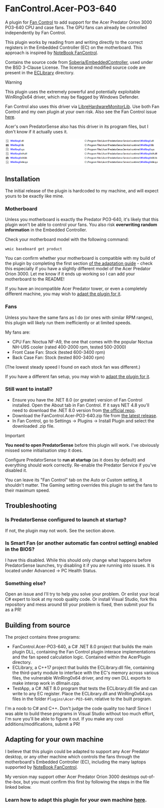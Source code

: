 # FanControl.Acer-PO3-640
A plugin for [Fan Control](https://github.com/Rem0o/FanControl.Releases) to add support for the Acer Predator Orion 3000 PO3-640 CPU and case fans. The GPU fans can already be controlled independently by Fan Control.

This plugin works by reading from and writing directly to the correct registers in the Embedded Controller (EC) on the motherboard. This approach is inspired by [NoteBook FanControl](https://github.com/hirschmann/nbfc).

Contains the source code from [Soberia/EmbeddedController](https://github.com/Soberia/EmbeddedController), used under the BSD 3-Clause License. The license and modified source code are present in the [ECLibrary](ECLibrary/) directory.

> [!WARNING]
> This plugin uses the extremely powerful and potentially exploitable WinRing0x64 driver, which may be flagged by Windows Defender. 
>
> Fan Control also uses this driver via [LibreHardwareMonitorLib](https://github.com/LibreHardwareMonitor/LibreHardwareMonitor). Use both Fan Control and my own plugin at your own risk. Also see the Fan Control issue [here](https://github.com/Rem0o/FanControl.Releases/issues/3016). 
> 
> Acer's own PredatorSense also has this driver in its program files, but I don't know if it actually uses it. 
> 
> ![A screenshot showing many files named WinRing0 and WinRing0x64, all located within Acer PredatorSense's program files.](winring0.png)


## Installation

The initial release of the plugin is hardcoded to my machine, and will expect yours to be exactly like mine.

### Motherboard
Unless you motherboard is exactly the Predator PO3-640, it's likely that this plugin won't be able to control your fans. You also risk **overwriting random information** in the Embedded Controller. 

Check your motherboard model with the following command:
```
wmic baseboard get product
```
You can confirm whether your motherboard is compatible with my build of the plugin by completing the first section [of the adaptation guide](/OTHERSYSTEMS.md#1-finding-the-ec-registers) - check this especially if you have a slightly different model of the Acer Predator Orion 3000. Let me know if it ends up working so I can add your motherboard to the README!

If you have an incompatible Acer Predator tower, or even a completely different machine, you may wish to [adapt the plugin for it](/OTHERSYSTEMS.md).

### Fans
Unless you have the same fans as I do (or ones with similar RPM ranges), this plugin will likely run them inefficiently or at limited speeds. 

My fans are:
- CPU Fan: Noctua NF-A9, the one that comes with the popular Noctua NH-U9S cooler (rated 400-2000 rpm, tested 500-2000)
- Front Case Fan: Stock (tested 600-3400 rpm)
- Back Case Fan: Stock (tested 800-3400 rpm)

(The lowest steady speed I found on each stock fan was different.)

If you have a different fan setup, you may wish to [adapt the plugin for it](/OTHERSYSTEMS.md).

### Still want to install?
- Ensure you have the .NET 8.0 (or greater) version of Fan Control installed. 
Open the About tab in Fan Control. If it says NET 4.8 you'll need to download the .NET 8.0 version from [the official repo](https://github.com/Rem0o/FanControl.Releases/releases/latest). 
- Download the FanControl.Acer-PO3-640.zip file from [the latest release](/releases/latest).
- In Fan Control, go to Settings -> Plugins -> Install Plugin and select the downloaded .zip file.

> [!IMPORTANT]
> **You need to open PredatorSense** before this plugin will work. I've obviously missed some initialisation step it does.
> 
> Configure PredatorSense to **run at startup** (as it does by default) and everything should work correctly. Re-enable the Predator Service if you've disabled it.
>
> You can leave its "Fan Control" tab on the Auto or Custom setting, it shouldn't matter. The Gaming setting overrides this plugin to set the fans to their maximum speed.

## Troubleshooting

### Is PredatorSense configured to launch at startup? 
If not, the plugin may not work. See the section above.

### Is Smart Fan (or another automatic fan control setting) enabled in the BIOS?
I have this disabled. While this should only change what happens before PredatorSense launches, try disabling it if you are running into issues. It is located under Advanced -> PC Health Status.

### Something else?
Open an issue and I'll try to help you solve your problem. Or enlist your local C# expert to look at my noob quality code. Or install Visual Studio, fork this repository and mess around till your problem is fixed, then submit your fix as a PR!

## Building from source
The project contains three programs:
- FanControl.Acer-PO3-640, a C# .NET 8.0 project that builds the main plugin DLL, containing the Fan Control plugin interace implementations and the fan speed calculation logic. Contained within the AcerPlugin directory. 
- ECLibrary, a C++17 project that builds the ECLibrary.dll file, containing the third-party module to interface with the EC's memory across various files, the vulnerable WinRing0x64 driver, and my own DLL exports to make interop work in dllmain.cpp.  
- TestApp, a C# .NET 8.0 program that tests the ECLibrary.dll file and can write to any EC register. Place the ECLibrary.dll and WinRing0x64.sys files in the folder `Plugins\Acer-PO3-640\` relative to the built program. 

I'm a noob to C# and C++. Don't judge the code quality too hard! Since I was able to build these programs in Visual Studio without too much effort, I'm sure you'll be able to figure it out. If you make any cool additions/modifications, submit a PR!

## Adapting for your own machine
I believe that this plugin could be adapted to support any Acer Predator desktop, or any other machine which controls the fans through the motherboard's Embedded Controller (EC), including the many laptops supported by [NoteBook FanControl](https://github.com/hirschmann/nbfc). 

My version may support other Acer Predator Orion 3000 desktops out-of-the-box, but you must confirm this first by following the steps in the file linked below.

### Learn how to adapt this plugin for your own machine [here](/OTHERSYSTEMS.md).
